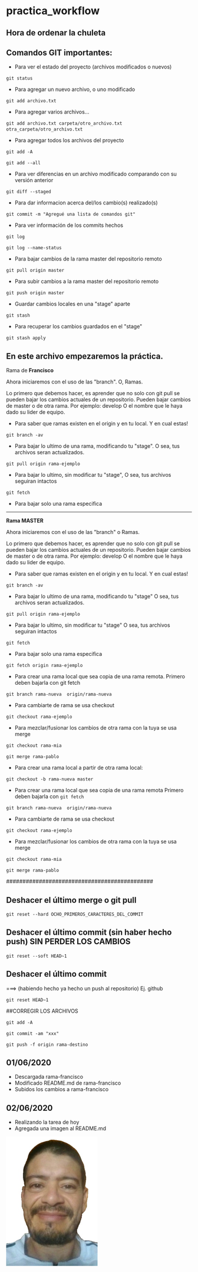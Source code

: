 # practica_workflow

## Hora de ordenar la chuleta
## Comandos GIT importantes:

- Para ver el estado del proyecto (archivos modificados o nuevos)

```
git status
```

- Para agregar un nuevo archivo, o uno modificado

```
git add archivo.txt
```

- Para agregar varios archivos...

```
git add archivo.txt carpeta/otro_archivo.txt otra_carpeta/otro_archivo.txt
```

- Para agregar todos los archivos del proyecto

```
git add -A
```

```
git add --all
```

- Para ver diferencias en un archivo modificado comparando con su versión anterior

```
git diff --staged
```

- Para dar informacion acerca del/los cambio(s) realizado(s)

```
git commit -m "Agregué una lista de comandos git"
```

- Para ver información de los commits hechos

```
git log
```

```
git log --name-status
```

- Para bajar cambios de la rama master del repositorio remoto

```
git pull origin master
```

- Para subir cambios a la rama master del repositorio remoto

```
git push origin master
```

- Guardar cambios locales en una "stage" aparte

```
git stash
```

- Para recuperar los cambios guardados en el "stage"

```
git stash apply
```

## En este archivo empezaremos la práctica. 

Rama de **Francisco**

Ahora iniciaremos con el uso de las "branch". O, Ramas.

Lo primero que debemos hacer, es aprender que no solo con git pull
se pueden bajar los cambios actuales de un repositorio.
Pueden bajar cambios de master o de otra rama. Por ejemplo: develop
O el nombre que le haya dado su lider de equipo.

- Para saber que ramas existen en el origin y en tu local. Y en cual estas!

```
git branch -av
```

- Para bajar lo ultimo de una rama, modificando tu "stage". O sea, tus archivos seran actualizados.

```
git pull origin rama-ejemplo
```

- Para bajar lo ultimo, sin modificar tu "stage", O sea, tus archivos seguiran intactos

```
git fetch
```

- Para bajar solo una rama especifica
---
**Rama MASTER**

Ahora iniciaremos con el uso de las "branch"  o Ramas.

Lo primero que debemos hacer, es aprender que no solo con git pull se pueden bajar los cambios actuales de un repositorio. Pueden bajar cambios de master o de otra rama. Por ejemplo: develop O el nombre que le haya dado su lider de equipo.

- Para saber que ramas existen en el origin y en tu local. Y en cual estas!

```
git branch -av
```

- Para bajar lo ultimo de una rama, modificando tu "stage" O sea, tus archivos seran actualizados.

```
git pull origin rama-ejemplo
```

- Para bajar lo ultimo, sin modificar tu "stage" O sea, tus archivos seguiran intactos

```
git fetch
```

- Para bajar solo una rama especifica

```
git fetch origin rama-ejemplo
```
- Para crear una rama local que sea copia de una rama remota. Primero deben bajarla con git fetch

```
git branch rama-nueva  origin/rama-nueva
```

- Para cambiarte de rama se usa checkout

```
git checkout rama-ejemplo
```

- Para mezclar/fusionar los cambios de otra rama con la tuya se usa merge
```
git checkout rama-mia
```
```
git merge rama-pablo
```

- Para crear una rama local a partir de otra rama local:

```
git checkout -b rama-nueva master
```

- Para crear una rama local que sea copia de una rama remota Primero deben bajarla con ```git fetch```

```
git branch rama-nueva  origin/rama-nueva
```

- Para cambiarte de rama se usa checkout

```
git checkout rama-ejemplo
```

- Para mezclar/fusionar los cambios de otra rama con la tuya se usa merge

```
git checkout rama-mia
```
```
git merge rama-pablo
```

#############################################

## Deshacer el último merge o git pull

```
git reset --hard OCHO_PRIMEROS_CARACTERES_DEL_COMMIT
```

## Deshacer el último commit (sin haber hecho push) SIN PERDER LOS CAMBIOS

```
git reset --soft HEAD~1
```

## Deshacer el último commit 
===> (habiendo hecho ya hecho un push al repositorio) Ej. github

```
git reset HEAD~1
```

##CORREGIR LOS ARCHIVOS

```
git add -A
```

```
git commit -am "xxx"
```

```
git push -f origin rama-destino
``` 

## 01/06/2020

- Descargada rama-francisco
- Modificado README.md de rama-francisco
- Subidos los cambios a rama-francisco

## 02/06/2020

- Realizando la tarea de hoy
- Agregada una imagen al README.md

![Francisco](fjss.jpg)
